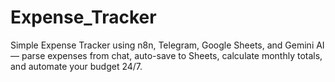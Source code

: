 # Expense_Tracker
Simple Expense Tracker using n8n, Telegram, Google Sheets, and Gemini AI — parse expenses from chat, auto-save to Sheets, calculate monthly totals, and automate your budget 24/7.
